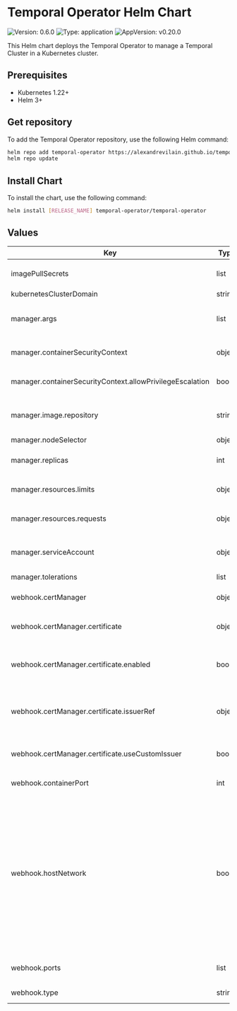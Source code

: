 # Temporal Operator Helm Chart

![Version: 0.6.0](https://img.shields.io/badge/Version-0.6.0-informational?style=flat-square) ![Type: application](https://img.shields.io/badge/Type-application-informational?style=flat-square) ![AppVersion: v0.20.0](https://img.shields.io/badge/AppVersion-v0.20.0-informational?style=flat-square)

This Helm chart deploys the Temporal Operator to manage a Temporal Cluster in a Kubernetes cluster.

## Prerequisites

- Kubernetes 1.22+
- Helm 3+

## Get repository

To add the Temporal Operator repository, use the following Helm command:

```bash
helm repo add temporal-operator https://alexandrevilain.github.io/temporal-operator
helm repo update
```

## Install Chart

To install the chart, use the following command:

```bash
helm install [RELEASE_NAME] temporal-operator/temporal-operator
```

## Values

| Key | Type | Default | Description |
|-----|------|---------|-------------|
| imagePullSecrets | list | `[]` | Image pull secrets for accessing private image repositories. |
| kubernetesClusterDomain | string | `"cluster.local"` | Domain for the cluster. |
| manager.args | list | `["--leader-elect"]` | Arguments to be passed to the controller manager container. |
| manager.containerSecurityContext | object | `{"allowPrivilegeEscalation":false}` | Security context for the controller manager container. |
| manager.containerSecurityContext.allowPrivilegeEscalation | bool | `false` | Disallow privilege escalation for the container. |
| manager.image.repository | string | `"ghcr.io/alexandrevilain/temporal-operator"` | Docker image repository for the controller manager container. |
| manager.nodeSelector | object | `{}` |  |
| manager.replicas | int | `1` | Number of controller manager replicas to deploy. |
| manager.resources.limits | object | `{"cpu":"500m","memory":"128Mi"}` | Resources limits for the controller manager container. |
| manager.resources.requests | object | `{"cpu":"10m","memory":"64Mi"}` | Resources requests for the controller manager container. |
| manager.serviceAccount | object | `{"annotations":{}}` | Service account settings for the controller manager container. |
| manager.tolerations | list | `[]` |  |
| webhook.certManager | object | `{"certificate":{"enabled":true,"issuerRef":{},"useCustomIssuer":false}}` | Certificate manager settings for the webhook server. |
| webhook.certManager.certificate | object | `{"enabled":true,"issuerRef":{},"useCustomIssuer":false}` | Webhook certificate configuration using cert-manager.  |
| webhook.certManager.certificate.enabled | bool | `true` | Enabled defines if cert-manager should be used to manage the webhook certificate. |
| webhook.certManager.certificate.issuerRef | object | `{}` | Issuer references if you want to use custom issuer In other case will be used selfSigned issuer. |
| webhook.certManager.certificate.useCustomIssuer | bool | `false` | Defines if cert-manager should use self-signed issuer or custom issuer. |
| webhook.containerPort | int | `9443` | The port that the webhook listens on. |
| webhook.hostNetwork | bool | `false` | Set to true if the webhook should be started in hostNetwork mode. This is useful in managed clusters (e.g. AWS EKS) with custom CNI (such as Calico), where the control-plane cannot reach pods' IP CIDR and admission webhooks are not working. `webhook.containerPort` should be adapted in case it conflicts with the host network. |
| webhook.ports | list | `[{"port":443,"protocol":"TCP","targetPort":9443}]` | Service ports settings for the webhook server. |
| webhook.type | string | `"ClusterIP"` | Service type for the webhook server. |
